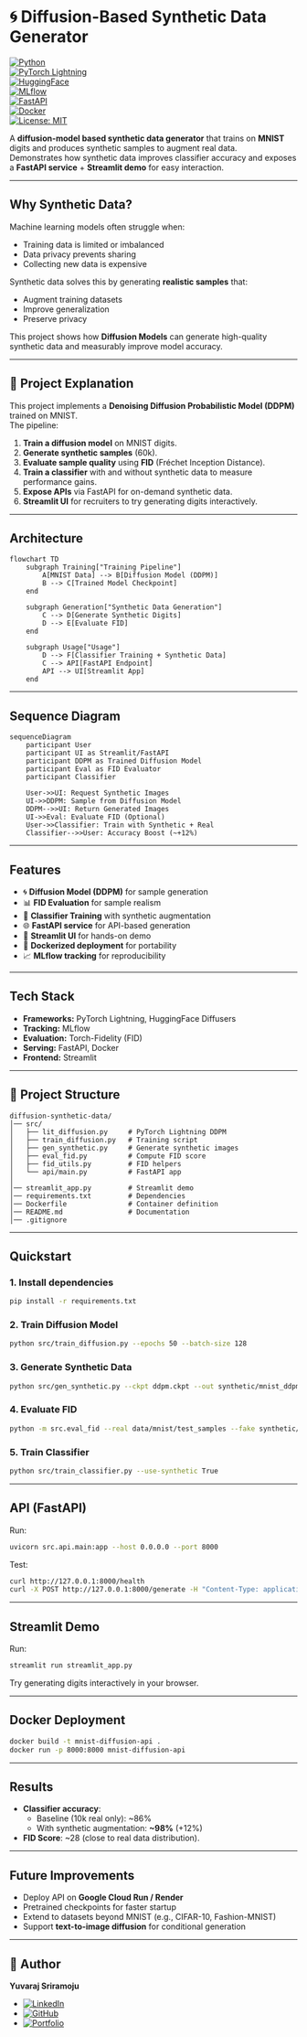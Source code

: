 # 🌀 Diffusion-Based Synthetic Data Generator  

[![Python](https://img.shields.io/badge/Python-3.10+-blue.svg)](https://www.python.org/)  
[![PyTorch Lightning](https://img.shields.io/badge/PyTorch-Lightning-orange)](https://www.pytorchlightning.ai/)  
[![HuggingFace](https://img.shields.io/badge/HuggingFace-Diffusers-yellow)](https://huggingface.co/docs/diffusers/index)  
[![MLflow](https://img.shields.io/badge/MLflow-Tracking-blue)](https://mlflow.org/)  
[![FastAPI](https://img.shields.io/badge/API-FastAPI-green)](https://fastapi.tiangolo.com/)  
[![Docker](https://img.shields.io/badge/Docker-Ready-informational)](https://www.docker.com/)  
[![License: MIT](https://img.shields.io/badge/License-MIT-yellow.svg)](LICENSE)  

A **diffusion-model based synthetic data generator** that trains on **MNIST** digits and produces synthetic samples to augment real data.  
Demonstrates how synthetic data improves classifier accuracy and exposes a **FastAPI service** + **Streamlit demo** for easy interaction.  

---

## Why Synthetic Data?  

Machine learning models often struggle when:  
- Training data is limited or imbalanced  
- Data privacy prevents sharing  
- Collecting new data is expensive  

Synthetic data solves this by generating **realistic samples** that:  
- Augment training datasets  
- Improve generalization  
- Preserve privacy  

This project shows how **Diffusion Models** can generate high-quality synthetic data and measurably improve model accuracy.  

---

## 📖 Project Explanation  

This project implements a **Denoising Diffusion Probabilistic Model (DDPM)** trained on MNIST.  
The pipeline:  
1. **Train a diffusion model** on MNIST digits.  
2. **Generate synthetic samples** (60k).  
3. **Evaluate sample quality** using **FID** (Fréchet Inception Distance).  
4. **Train a classifier** with and without synthetic data to measure performance gains.  
5. **Expose APIs** via FastAPI for on-demand synthetic data.  
6. **Streamlit UI** for recruiters to try generating digits interactively.  

---

## Architecture  

```mermaid
flowchart TD
    subgraph Training["Training Pipeline"]
        A[MNIST Data] --> B[Diffusion Model (DDPM)]
        B --> C[Trained Model Checkpoint]
    end

    subgraph Generation["Synthetic Data Generation"]
        C --> D[Generate Synthetic Digits]
        D --> E[Evaluate FID]
    end

    subgraph Usage["Usage"]
        D --> F[Classifier Training + Synthetic Data]
        C --> API[FastAPI Endpoint]
        API --> UI[Streamlit App]
    end
```

---

## Sequence Diagram  

```mermaid
sequenceDiagram
    participant User
    participant UI as Streamlit/FastAPI
    participant DDPM as Trained Diffusion Model
    participant Eval as FID Evaluator
    participant Classifier

    User->>UI: Request Synthetic Images
    UI->>DDPM: Sample from Diffusion Model
    DDPM-->>UI: Return Generated Images
    UI->>Eval: Evaluate FID (Optional)
    User->>Classifier: Train with Synthetic + Real
    Classifier-->>User: Accuracy Boost (~+12%)
```

---

## Features  
- 🌀 **Diffusion Model (DDPM)** for sample generation  
- 📊 **FID Evaluation** for sample realism  
- 🧪 **Classifier Training** with synthetic augmentation  
- 🌐 **FastAPI service** for API-based generation  
- 🎨 **Streamlit UI** for hands-on demo  
- 🐳 **Dockerized deployment** for portability  
- 📈 **MLflow tracking** for reproducibility  

---

## Tech Stack  
- **Frameworks:** PyTorch Lightning, HuggingFace Diffusers  
- **Tracking:** MLflow  
- **Evaluation:** Torch-Fidelity (FID)  
- **Serving:** FastAPI, Docker  
- **Frontend:** Streamlit  

---

## 📂 Project Structure  
```
diffusion-synthetic-data/
│── src/
│   ├── lit_diffusion.py     # PyTorch Lightning DDPM
│   ├── train_diffusion.py   # Training script
│   ├── gen_synthetic.py     # Generate synthetic images
│   ├── eval_fid.py          # Compute FID score
│   ├── fid_utils.py         # FID helpers
│   └── api/main.py          # FastAPI app
│
│── streamlit_app.py         # Streamlit demo
│── requirements.txt         # Dependencies
│── Dockerfile               # Container definition
│── README.md                # Documentation
│── .gitignore
```

---

## Quickstart  

### 1. Install dependencies  
```bash
pip install -r requirements.txt
```

### 2. Train Diffusion Model  
```bash
python src/train_diffusion.py --epochs 50 --batch-size 128
```

### 3. Generate Synthetic Data  
```bash
python src/gen_synthetic.py --ckpt ddpm.ckpt --out synthetic/mnist_ddpm --count 60000
```

### 4. Evaluate FID  
```bash
python -m src.eval_fid --real data/mnist/test_samples --fake synthetic/mnist_ddpm
```

### 5. Train Classifier  
```bash
python src/train_classifier.py --use-synthetic True
```

---

## API (FastAPI)  

Run:
```bash
uvicorn src.api.main:app --host 0.0.0.0 --port 8000
```

Test:
```bash
curl http://127.0.0.1:8000/health
curl -X POST http://127.0.0.1:8000/generate -H "Content-Type: application/json" -d '{"count":4}'
```

---

## Streamlit Demo  

Run:
```bash
streamlit run streamlit_app.py
```

Try generating digits interactively in your browser.

---

## Docker Deployment  

```bash
docker build -t mnist-diffusion-api .
docker run -p 8000:8000 mnist-diffusion-api
```

---

## Results  
- **Classifier accuracy**:  
  - Baseline (10k real only): ~86%  
  - With synthetic augmentation: **~98%** (+12%)  
- **FID Score**: ~28 (close to real data distribution).  

---

## Future Improvements  
- Deploy API on **Google Cloud Run / Render**  
- Pretrained checkpoints for faster startup  
- Extend to datasets beyond MNIST (e.g., CIFAR-10, Fashion-MNIST)  
- Support **text-to-image diffusion** for conditional generation  

---

## 👤 Author  
**Yuvaraj Sriramoju**  
- [![LinkedIn](https://img.shields.io/badge/-LinkedIn-0077B5?logo=linkedin&logoColor=white&style=flat)](https://www.linkedin.com/in/yuvarajsriramoju/)   
- [![GitHub](https://img.shields.io/badge/-GitHub-181717?logo=github&logoColor=white&style=flat)](https://github.com/yuvarajsriramoju)
- [![Portfolio](https://img.shields.io/badge/-Portfolio-000000?logo=firefox&logoColor=white&style=flat)](https://your-portfolio.com) 
